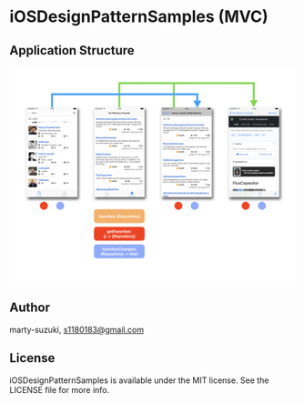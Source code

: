 # iOSDesignPatternSamples (MVC)

## Application Structure

![](./Images/structure.png)

## Author

marty-suzuki, s1180183@gmail.com

## License

iOSDesignPatternSamples is available under the MIT license. See the LICENSE file for more info.
